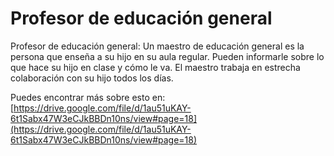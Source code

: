 # Profesor de educación general
Profesor de educación general: Un maestro de educación general es la persona que enseña a su hijo en su aula regular. Pueden informarle sobre lo que hace su hijo en clase y cómo le va. El maestro trabaja en estrecha colaboración con su hijo todos los días.

Puedes encontrar más sobre esto en: [https://drive.google.com/file/d/1au51uKAY-6t1Sabx47W3eCJkBBDn10ns/view#page=18](https://drive.google.com/file/d/1au51uKAY-6t1Sabx47W3eCJkBBDn10ns/view#page=18)

